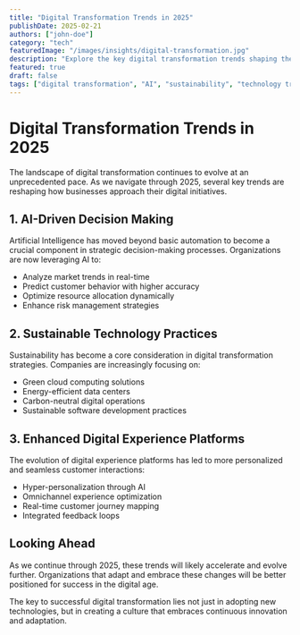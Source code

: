 ```yaml
---
title: "Digital Transformation Trends in 2025"
publishDate: 2025-02-21
authors: ["john-doe"]
category: "tech"
featuredImage: "/images/insights/digital-transformation.jpg"
description: "Explore the key digital transformation trends shaping the technology landscape in 2025, from AI integration to sustainable tech practices."
featured: true
draft: false
tags: ["digital transformation", "AI", "sustainability", "technology trends"]
---
```


# Digital Transformation Trends in 2025

The landscape of digital transformation continues to evolve at an unprecedented pace. As we navigate through 2025, several key trends are reshaping how businesses approach their digital initiatives.

## 1. AI-Driven Decision Making

Artificial Intelligence has moved beyond basic automation to become a crucial component in strategic decision-making processes. Organizations are now leveraging AI to:

- Analyze market trends in real-time
- Predict customer behavior with higher accuracy
- Optimize resource allocation dynamically
- Enhance risk management strategies

## 2. Sustainable Technology Practices

Sustainability has become a core consideration in digital transformation strategies. Companies are increasingly focusing on:

- Green cloud computing solutions
- Energy-efficient data centers
- Carbon-neutral digital operations
- Sustainable software development practices

## 3. Enhanced Digital Experience Platforms

The evolution of digital experience platforms has led to more personalized and seamless customer interactions:

- Hyper-personalization through AI
- Omnichannel experience optimization
- Real-time customer journey mapping
- Integrated feedback loops

## Looking Ahead

As we continue through 2025, these trends will likely accelerate and evolve further. Organizations that adapt and embrace these changes will be better positioned for success in the digital age.

The key to successful digital transformation lies not just in adopting new technologies, but in creating a culture that embraces continuous innovation and adaptation.

